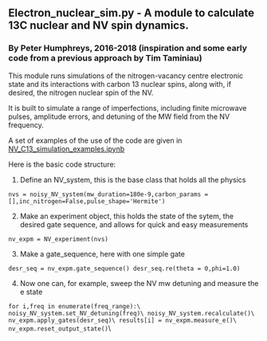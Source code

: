 ## Electron_nuclear_sim.py - A module to calculate 13C nuclear and NV spin dynamics.
### By Peter Humphreys, 2016-2018 (inspiration and some early code from a previous approach by Tim Taminiau)

This module runs simulations of the nitrogen-vacancy centre electronic state and its interactions with carbon 13 nuclear spins, along with, if desired, the nitrogen nuclear spin of the NV. 

It is built to simulate a range of imperfections, including finite microwave pulses, amplitude errors, and detuning of the MW field from the NV frequency.

A set of examples of the use of the code are given in [NV_C13_simulation_examples.ipynb](NV_C13_simulation_examples.ipynb)

Here is the basic code structure:
1) Define an NV_system, this is the base class that holds all the physics

`nvs = noisy_NV_system(mw_duration=180e-9,carbon_params = [],inc_nitrogen=False,pulse_shape='Hermite')`

2) Make an experiment object, this holds the state of the sytem, the desired gate sequence, and allows for quick and easy measurements

`nv_expm = NV_experiment(nvs)`

3) Make a gate_sequence, here with one simple gate

`desr_seq = nv_expm.gate_sequence()
desr_seq.re(theta = 0,phi=1.0)`

4) Now one can, for example, sweep the NV mw detuning and measure the e state 

`for i,freq in enumerate(freq_range):\
    noisy_NV_system.set_NV_detuning(freq)\
    noisy_NV_system.recalculate()\
    nv_expm.apply_gates(desr_seq)\
    results[i] = nv_expm.measure_e()\
    nv_expm.reset_output_state()`\

